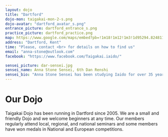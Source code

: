 ```yaml
---
layout: dojo
title: "Dartford"
dojo-mon: taigakai-mon-2-s.png
dojo-avatar: "dartford_avatar_s.png"
entrance_picture: dartford_entrance_s.png
practice_picture: dartford_practice.png
map: https://www.google.com/maps/embed?pb=!1m18!1m12!1m3!1d95294.82481111809!2d0.12874639452333836!3d51.45554471408821!2m3!1f0!2f0!3f0!3m2!1i1024!2i768!4f13.1!3m3!1m2!1s0x47d8ad61b235b6d1%3A0x8f1792a69a52972f!2sDartford!5e0!3m2!1sen!2suk!4v1708878339929!5m2!1sen!2suk
address: "Dartford, Kent"
time: "Please, contact <br> for details on how to find us"
email: "anna-stone@outlook.com"
facebook: "https://www.facebook.com/Taigakai.iaido/"

sensei_picture: dar-sensei.jpg
sensei_name: Anna Stone Sensei, 6th Dan Renshi
sensei_bio: "Anna Stone Sensei has been studying Iaido for over 35 years. She has represented the UK in the European Iaido competition both as a competitor and as a referee. Anna Sensei is a National Coach for the British Kendo Association and has also helped to teach the BKA coaching awards for Level 1 and Level 2."
---
```

# Our Dojo
Taigakai Dojo has been running in Dartford since 2005. We are a small and friendly Dojo and we welcome beginners at any time. Our members regularly attend local, regional, and national seminars and some members have won medals in National and European competitions.